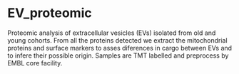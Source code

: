 # EV_proteomic
Proteomic analysis of extracellular vesicles (EVs) isolated from old and young cohorts. From all the proteins detected we extract the mitochondrial proteins and surface markers to asses diferences in cargo between EVs and to infere their possible origin. Samples are TMT labelled and preprocess by EMBL core facility.
